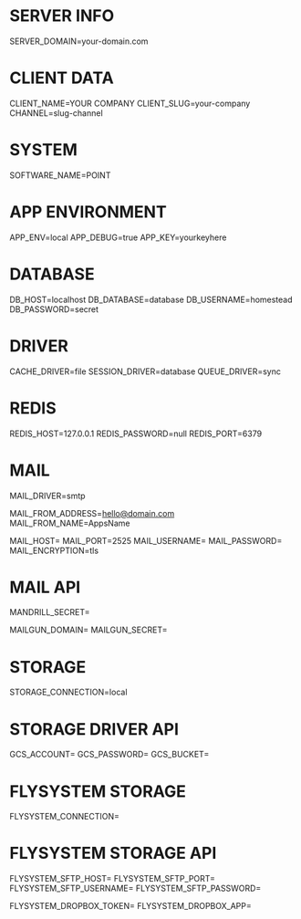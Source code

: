# SERVER INFO
SERVER_DOMAIN=your-domain.com

# CLIENT DATA
CLIENT_NAME=YOUR COMPANY
CLIENT_SLUG=your-company
CHANNEL=slug-channel

# SYSTEM
SOFTWARE_NAME=POINT

# APP ENVIRONMENT
APP_ENV=local
APP_DEBUG=true
APP_KEY=yourkeyhere

# DATABASE
DB_HOST=localhost
DB_DATABASE=database
DB_USERNAME=homestead
DB_PASSWORD=secret

# DRIVER
CACHE_DRIVER=file
SESSION_DRIVER=database
QUEUE_DRIVER=sync

# REDIS
REDIS_HOST=127.0.0.1
REDIS_PASSWORD=null
REDIS_PORT=6379

# MAIL
MAIL_DRIVER=smtp

MAIL_FROM_ADDRESS=hello@domain.com
MAIL_FROM_NAME=AppsName

MAIL_HOST=
MAIL_PORT=2525
MAIL_USERNAME=
MAIL_PASSWORD=
MAIL_ENCRYPTION=tls

# MAIL API
MANDRILL_SECRET=

MAILGUN_DOMAIN=
MAILGUN_SECRET=

# STORAGE
STORAGE_CONNECTION=local

# STORAGE DRIVER API
GCS_ACCOUNT=
GCS_PASSWORD=
GCS_BUCKET=

# FLYSYSTEM STORAGE
FLYSYSTEM_CONNECTION=

# FLYSYSTEM STORAGE API
FLYSYSTEM_SFTP_HOST=
FLYSYSTEM_SFTP_PORT=
FLYSYSTEM_SFTP_USERNAME=
FLYSYSTEM_SFTP_PASSWORD=

FLYSYSTEM_DROPBOX_TOKEN=
FLYSYSTEM_DROPBOX_APP=
